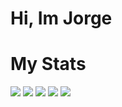 # Hi, Im Jorge


# My Stats

[![](https://raw.githubusercontent.com/Drumville10/Drumville10/github-profile-summary-cards-example/master/profile-summary-card-output/2077/0-profile-details.svg)](https://github.com/Drumville10/github-profile-summary-cards)
[![](https://raw.githubusercontent.com/Drumville10/Drumville10/github-profile-summary-cards-example/master/profile-summary-card-output/2077/1-repos-per-language.svg)](https://github.com/Drumville10/github-profile-summary-cards) 
[![](https://raw.githubusercontent.com/Drumville10/Drumville10/github-profile-summary-cards-example/master/profile-summary-card-output/2077/2-most-commit-language.svg)](https://github.com/Drumville10/github-profile-summary-cards)
[![](https://raw.githubusercontent.com/Drumville10/Drumville10/github-profile-summary-cards-example/master/profile-summary-card-output/2077/3-stats.svg)](https://github.com/Drumville10/github-profile-summary-cards) 
[![](https://raw.githubusercontent.com/Drumville10/Drumville10/github-profile-summary-cards-example/master/profile-summary-card-output/2077/4-productive-time.svg)](https://github.com/Drumville10/github-profile-summary-cards)

